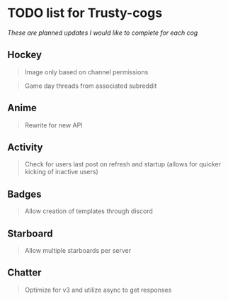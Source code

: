 # TODO list for Trusty-cogs
*These are planned updates I would like to complete for each cog*

## Hockey
> Image only based on channel permissions

> Game day threads from associated subreddit

## Anime
> Rewrite for new API

## Activity
>Check for users last post on refresh and startup (allows for quicker kicking of inactive users)

## Badges
> Allow creation of templates through discord

## Starboard
> Allow multiple starboards per server

## Chatter
> Optimize for v3 and utilize async to get responses
